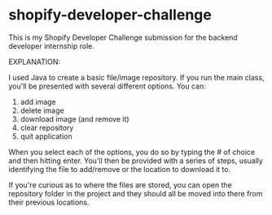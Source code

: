 # shopify-developer-challenge

This is my Shopify Developer Challenge submission for the backend developer internship role. 

EXPLANATION:

I used Java to create a basic file/image repository. If you run the main class, you'll be presented with several different options. You can:
1) add image
2) delete image
3) download image (and remove it)
4) clear repository
5) quit application

When you select each of the options, you do so by typing the # of choice and then hitting enter. You'll then be provided with a series of steps, usually
identifying the file to add/remove or the location to download it to. 

If you're curious as to where the files are stored, you can open the repository folder in the project and they should all be moved into there from their
previous locations.
